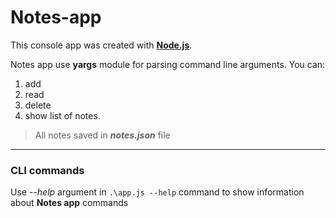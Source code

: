 # Notes-app

This console app was created with **[Node.js](https://nodejs.org/)**.

Notes app use **yargs** module for parsing command line arguments.
You can:
1. add
2. read
3. delete
4. show list of notes.

> All notes saved in ***notes.json*** file

---

### CLI commands

Use *--help* argument in  `.\app.js --help` command  to show information about **Notes app** commands 


